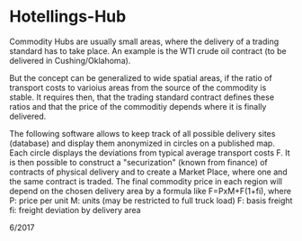 # Hotellings-Hub
Commodity Hubs are usually small areas, where the delivery of a trading standard has to take place. An example is the WTI crude oil contract (to be delivered in Cushing/Oklahoma).

But the concept can be generalized to wide spatial areas, if the ratio of transport costs to varioius areas from the source of the commodity is stable. It requires then, that the trading standard contract defines
these ratios and that the price of the commoditiy depends where it is finally delivered.

The following software allows to keep track of all possible delivery sites (database) and display them anonymized in circles on a published map.
Each circle displays the deviations from typical average transport costs F. 
It is then possible to construct a "securization" (known from finance) of contracts of physical delivery and to create a Market Place, where one and the same contract is traded. The final commodity price in each region will depend on the 
chosen delivery area by a formula like F=PxM+F(1+fi), where
P: price per unit
M: units (may be restricted to full truck load)
F: basis freight
fi: freight deviation by delivery area

6/2017
